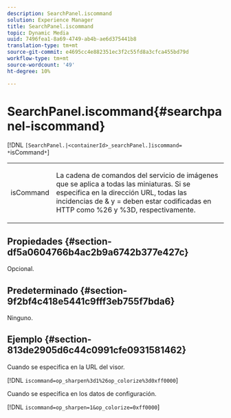 ```yaml
---
description: SearchPanel.iscommand
solution: Experience Manager
title: SearchPanel.iscommand
topic: Dynamic Media
uuid: 7496fea1-8a69-4749-ab4b-ae6d375441b8
translation-type: tm+mt
source-git-commit: e4695cc4e882351ec3f2c55fd8a3cfca455bd79d
workflow-type: tm+mt
source-wordcount: '49'
ht-degree: 10%

---
```



# SearchPanel.iscommand{#searchpanel-iscommand}

[!DNL `[SearchPanel.|<containerId>_searchPanel.]iscommand= *`isCommand`*`]

<table id="table_9E7BB12BF371419F88DD4D24EF04632C"> 
 <tbody> 
  <tr> 
   <td colname="col1"> <p> <span class="codeph"><span class="varname"> isCommand</span></span> </p> </td> 
   <td colname="col2"> <p> La cadena de comandos del servicio de imágenes que se aplica a todas las miniaturas. Si se especifica en la dirección URL, todas las incidencias de <span class="codeph"> &amp;</span> y <span class="codeph"> =</span> deben estar codificadas en HTTP como <span class="codeph"> %26</span> y <span class="codeph"> %3D</span>, respectivamente. </p> </td> 
  </tr> 
 </tbody> 
</table>

## Propiedades {#section-df5a0604766b4ac2b9a6742b377e427c}

Opcional.

## Predeterminado {#section-9f2bf4c418e5441c9fff3eb755f7bda6}

Ninguno.

## Ejemplo {#section-813de2905d6c44c0991cfe0931581462}

Cuando se especifica en la URL del visor.

[!DNL `iscommand=op_sharpen%3d1%26op_colorize%3d0xff0000`]

Cuando se especifica en los datos de configuración.

[!DNL `iscommand=op_sharpen=1&op_colorize=0xff0000`]
